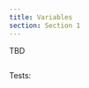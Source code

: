 ```yaml
---
title: Variables
section: Section 1
---
```


TBD

```go file=./variables.gno
```

Tests:

```go file=./variables_test.gno
```
